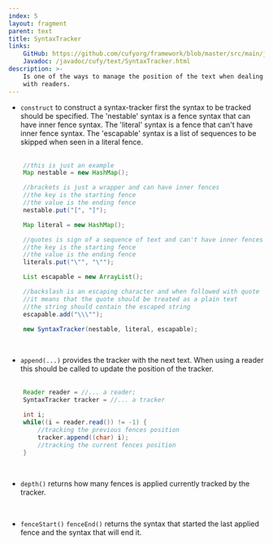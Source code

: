 ```yaml
---
index: 5
layout: fragment
parent: text
title: SyntaxTracker
links:
    GitHub: https://github.com/cufyorg/framework/blob/master/src/main/java/cufy/text/SyntaxTracker.java
    Javadoc: /javadoc/cufy/text/SyntaxTracker.html
description: >-
    Is one of the ways to manage the position of the text when dealing
    with readers. 
---
```


- `construct` to construct a syntax-tracker first the syntax to be
tracked should be specified. The 'nestable' syntax is a fence syntax
that can have inner fence syntax. The 'literal' syntax is a fence that
can't have inner fence syntax. The 'escapable' syntax is a list of
sequences to be skipped when seen in a literal fence.
<br><br>
```java 
    //this is just an example
    Map nestable = new HashMap();

    //brackets is just a wrapper and can have inner fences
    //the key is the starting fence
    //the value is the ending fence
    nestable.put("[", "]");

    Map literal = new HashMap();

    //quotes is sign of a sequence of text and can't have inner fences
    //the key is the starting fence
    //the value is the ending fence
    literals.put("\"", "\"");

    List escapable = new ArrayList();

    //backslash is an escaping character and when followed with quote
    //it means that the quote should be treated as a plain text
    //the string should contain the escaped string
    escapable.add("\\\"");

    new SyntaxTracker(nestable, literal, escapable);
```
<br>

- `append(...)` provides the tracker with the next text. When using
a reader this should be called to update the position of the tracker.
<br><br>
```java 
    Reader reader = //... a reader;
    SyntaxTracker tracker = //... a tracker

    int i;
    while((i = reader.read()) != -1) {
        //tracking the previous fences position
        tracker.append((char) i);
        //tracking the current fences position
    }
```
<br>

- `depth()` returns how many fences is applied currently tracked by
the tracker.
<br>

- `fenceStart()` `fenceEnd()` returns the syntax that started the last
applied fence and the syntax that will end it.